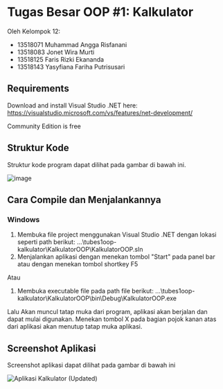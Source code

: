 # Tugas Besar OOP #1: Kalkulator
Oleh Kelompok 12:
- 13518071 Muhammad Angga Risfanani
- 13518083 Jonet Wira Murti
- 13518125 Faris Rizki Ekananda
- 13518143 Yasyfiana Fariha Putrisusari

## Requirements
Download and install Visual Studio .NET here:
https://visualstudio.microsoft.com/vs/features/net-development/

Community Edition is free

## Struktur Kode
Struktur kode program dapat dilihat pada gambar di bawah ini.

![image](https://user-images.githubusercontent.com/54386098/77262185-dcaef780-6cc6-11ea-821c-c50cb8c09790.png)

## Cara Compile dan Menjalankannya
### Windows
1. Membuka file project menggunakan Visual Studio .NET dengan lokasi seperti path berikut: ...\tubes1oop-kalkulator\KalkulatorOOP\KalkulatorOOP.sln
2. Menjalankan aplikasi dengan menekan tombol "Start" pada panel bar atau dengan menekan tombol shortkey F5

Atau

1. Membuka executable file pada path file berikut: ...\tubes1oop-kalkulator\KalkulatorOOP\bin\Debug\KalkulatorOOP.exe

Lalu Akan muncul tatap muka dari program, aplikasi akan berjalan dan dapat mulai digunakan.
Menekan tombol X pada bagian pojok kanan atas dari aplikasi akan menutup tatap muka aplikasi.

## Screenshot Aplikasi
Screenshot aplikasi dapat dilihat pada gambar di bawah ini

![Aplikasi Kalkulator (Updated)](https://user-images.githubusercontent.com/54386098/77263066-0ae20680-6cca-11ea-85eb-0a98d0386cfe.jpg)
